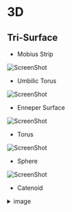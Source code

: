 # 3D
## Tri-Surface

- Mobius Strip

![ScreenShot](https://raw.github.com/index-0/Geometric-Shapes/master/Images/mobius_strip.png)

- Umbilic Torus

![ScreenShot](https://raw.github.com/index-0/Geometric-Shapes/master/Images/umbilic_torus.png)

- Enneper Surface

![ScreenShot](https://raw.github.com/index-0/Geometric-Shapes/master/Images/enneper_surface.png)

- Torus

![ScreenShot](https://raw.github.com/index-0/Geometric-Shapes/master/Images/torus.png)

- Sphere

 ![ScreenShot](https://raw.github.com/index-0/Geometric-Shapes/master/Images/sphere.png)

- Catenoid

<details>
  <summary>image</summary>
  <img src="https://raw.github.com/index-0/Geometric-Shapes/master/Images/catenoid.png">
</details>
